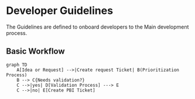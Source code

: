 # Developer Guidelines
The Guidelines are defined to onboard developers to the Main development process.
## Basic Workflow
```mermaid
graph TD
    A[Idea or Request] -->|Create request Ticket| B(Prioritization Process)
    B --> C{Needs validation?}
    C -->|yes| D[Validation Process] ---> E
    C -->|no| E[Create PBI Ticket]
 
```


  